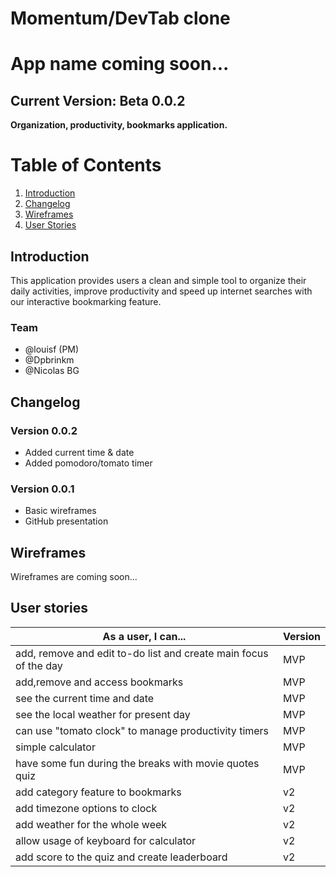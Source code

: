 # Momentum/DevTab clone
# App name coming soon...

## Current Version: Beta 0.0.2

<b> Organization, productivity, bookmarks application. </b>

# Table of Contents
1. [Introduction](#introduction)
2. [Changelog](#changelog)
3. [Wireframes](#wireframes)
4. [User Stories](#user-stories)

## Introduction
<div>
<p> This application provides users a clean and simple tool to organize their daily activities, improve productivity and speed up internet searches with our interactive bookmarking feature.</p>
</div>

### Team
<ul>
  <li>@louisf (PM)</li>
  <li>@Dpbrinkm</li>
  <li>@Nicolas BG</li>
</ul>

## Changelog
### Version 0.0.2
<div>
  <ul>
    <li>Added current time & date</li>
    <li>Added pomodoro/tomato timer</li>
  </ul>
</div>

### Version 0.0.1
<div>
  <ul>
    <li>Basic wireframes</li>
    <li>GitHub presentation</li>
  </ul>
</div>

## Wireframes
<div>
<p>Wireframes are coming soon...</p>
</div>

## User stories

<div>

| As a user, I can... | Version |
| --- | --- |
| add, remove and edit to-do list and create main focus of the day | MVP |
| add,remove and access bookmarks | MVP |
| see the current time and date | MVP |
| see the local weather for present day | MVP |
| can use "tomato clock" to manage productivity timers | MVP |
| simple calculator | MVP |
| have some fun during the breaks with movie quotes quiz | MVP |
| add category feature to bookmarks | v2 |
| add timezone options to clock | v2 |
| add weather for the whole week | v2 |
| allow usage of keyboard for calculator | v2 |
| add score to the quiz and create leaderboard | v2 |

</div>